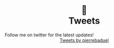 <br>
<h1 align=center>
📢  <br>
Tweets
</h1>
Follow me on twitter for the latest updates!
<div class="jekyll-twitter-plugin" align="center">
    <div class="jekyll-twitter-plugin"><a class="twitter-timeline" data-width="500" data-tweet-limit="5" href="https://twitter.com/pierrebaduel?ref_src=twsrc%5Etfw">Tweets by pierrebaduel</a>
    <script async="" src="https://platform.twitter.com/widgets.js" charset="utf-8"></script>
    </div>
</div>
